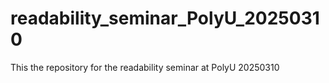 # readability_seminar_PolyU_20250310
This the repository for the readability seminar at PolyU 20250310
